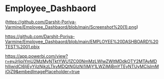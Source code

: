 # Employee_Dashbaord

(https://github.com/Darshit-Poriya-Varmine/Employee_Dashbaord/blob/main/Screenshot%20(1).png)


https://github.com/Darshit-Poriya-Varmine/Employee_Dashbaord/blob/main/EMPLOYEE%20DASHBOARD%20TEST%2001.pbix


https://app.powerbi.com/view?r=eyJrIjoiYmU2MzMyNTktYWU1ZC00NmMzLWIwZWItMDdkOTY2MTAyMDhlIiwidCI6IjEyYjIzNjkzLTkyMDQtNGIzNi1iMjY1LWZiMjBmYTEyNTUyMCIsImMiOjZ9&embedImagePlaceholder=true

